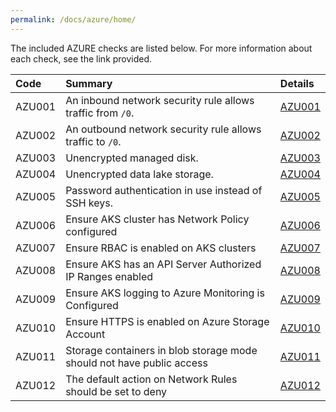 ```yaml
---
permalink: /docs/azure/home/
---
```


The included AZURE checks are listed below. For more information about each check, see the link provided.

| Code  | Summary | Details |
|:-------|:-------------|:----------|
|AZU001|An inbound network security rule allows traffic from `/0`.|[AZU001](/docs/azure/AZU001)|
|AZU002|An outbound network security rule allows traffic to `/0`.|[AZU002](/docs/azure/AZU002)|
|AZU003|Unencrypted managed disk.|[AZU003](/docs/azure/AZU003)|
|AZU004|Unencrypted data lake storage.|[AZU004](/docs/azure/AZU004)|
|AZU005|Password authentication in use instead of SSH keys.|[AZU005](/docs/azure/AZU005)|
|AZU006|Ensure AKS cluster has Network Policy configured|[AZU006](/docs/azure/AZU006)|
|AZU007|Ensure RBAC is enabled on AKS clusters|[AZU007](/docs/azure/AZU007)|
|AZU008|Ensure AKS has an API Server Authorized IP Ranges enabled|[AZU008](/docs/azure/AZU008)|
|AZU009|Ensure AKS logging to Azure Monitoring is Configured|[AZU009](/docs/azure/AZU009)|
|AZU010|Ensure HTTPS is enabled on Azure Storage Account|[AZU010](/docs/azure/AZU010)|
|AZU011|Storage containers in blob storage mode should not have public access|[AZU011](/docs/azure/AZU011)|
|AZU012|The default action on Network Rules should be set to deny|[AZU012](/docs/azure/AZU012)|

